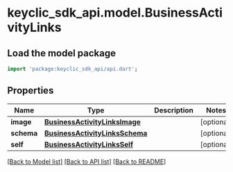 # keyclic_sdk_api.model.BusinessActivityLinks

## Load the model package
```dart
import 'package:keyclic_sdk_api/api.dart';
```

## Properties
Name | Type | Description | Notes
------------ | ------------- | ------------- | -------------
**image** | [**BusinessActivityLinksImage**](BusinessActivityLinksImage.md) |  | [optional] 
**schema** | [**BusinessActivityLinksSchema**](BusinessActivityLinksSchema.md) |  | [optional] 
**self** | [**BusinessActivityLinksSelf**](BusinessActivityLinksSelf.md) |  | [optional] 

[[Back to Model list]](../README.md#documentation-for-models) [[Back to API list]](../README.md#documentation-for-api-endpoints) [[Back to README]](../README.md)


